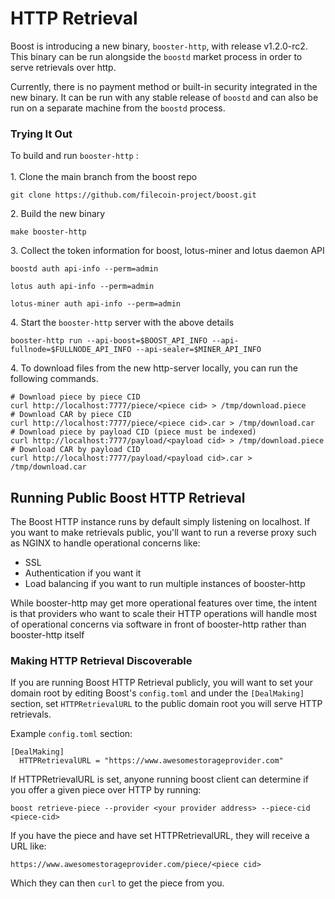 # HTTP Retrieval

Boost is introducing a new binary, `booster-http`, with release v1.2.0-rc2. This binary can be run alongside the `boostd` market process in order to serve retrievals over http.&#x20;

Currently, there is no payment method or built-in security integrated in the new binary. It can be run with any stable release of `boostd` and can also be run on a separate machine from the `boostd` process.

### Trying It Out

To build and run `booster-http` :\
\
1\. Clone the main branch from the boost repo

```
git clone https://github.com/filecoin-project/boost.git
```

2\. Build the new binary

```
make booster-http
```

3\. Collect the token information for boost, lotus-miner and lotus daemon API

```
boostd auth api-info --perm=admin
```

```
lotus auth api-info --perm=admin
```

```
lotus-miner auth api-info --perm=admin
```

4\. Start the `booster-http` server with the above details

```
booster-http run --api-boost=$BOOST_API_INFO --api-fullnode=$FULLNODE_API_INFO --api-sealer=$MINER_API_INFO
```

4\. To download files from the new http-server locally, you can run the following commands.

```
# Download piece by piece CID
curl http://localhost:7777/piece/<piece cid> > /tmp/download.piece
# Download CAR by piece CID
curl http://localhost:7777/piece/<piece cid>.car > /tmp/download.car
# Download piece by payload CID (piece must be indexed)
curl http://localhost:7777/payload/<payload cid> > /tmp/download.piece
# Download CAR by payload CID
curl http://localhost:7777/payload/<payload cid>.car > /tmp/download.car
```

## Running Public Boost HTTP Retrieval

The Boost HTTP instance runs by default simply listening on localhost. If you want to make retrievals public, you'll want to run a reverse proxy such as NGINX to handle operational concerns like:
- SSL
- Authentication if you want it
- Load balancing if you want to run multiple instances of booster-http

While booster-http may get more operational features over time, the intent is that providers who want to scale their HTTP operations will handle most of operational concerns via software in front of booster-http rather than booster-http itself

### Making HTTP Retrieval Discoverable

If you are running Boost HTTP Retrieval publicly, you will want to set your domain root by editing Boost's `config.toml` and under the `[DealMaking]` section, set `HTTPRetrievalURL` to the public domain root you will serve HTTP retrievals.

Example `config.toml` section:

```
[DealMaking]
  HTTPRetrievalURL = "https://www.awesomestorageprovider.com"
```

If HTTPRetrievalURL is set, anyone running boost client can determine if you offer a given piece over HTTP by running:

```
boost retrieve-piece --provider <your provider address> --piece-cid <piece-cid>
```

If you have the piece and have set HTTPRetrievalURL, they will receive a URL like:

```
https://www.awesomestorageprovider.com/piece/<piece cid>
```

Which they can then `curl` to get the piece from you.